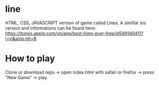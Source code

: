 # line
HTML, CSS, JAVASCRIPT version of game called Lines. A simillar ios version and informations can be found here: https://itunes.apple.com/vn/app/best-lines-ever-free/id549140411?l=vi&amp;mt=8

# How to play
Clone or download repo -> open index.html with safari or firefox -> press "New Game" -> play.
